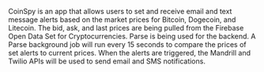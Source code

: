CoinSpy is an app that allows users to set and receive email and text message alerts based on the market prices for Bitcoin, Dogecoin, and Litecoin. The bid, ask, and last prices are being pulled from the Firebase Open Data Set for Cryptocurrencies. Parse is being used for the backend. A Parse background job will run every 15 seconds to compare the prices of set alerts to current prices. When the alerts are triggered, the Mandrill and Twilio APIs will be used to send email and SMS notifications.
